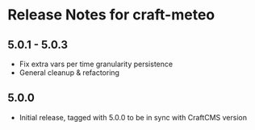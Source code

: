 # Release Notes for craft-meteo

## 5.0.1 - 5.0.3
- Fix extra vars per time granularity persistence
- General cleanup & refactoring

## 5.0.0
- Initial release, tagged with 5.0.0 to be in sync with CraftCMS version
